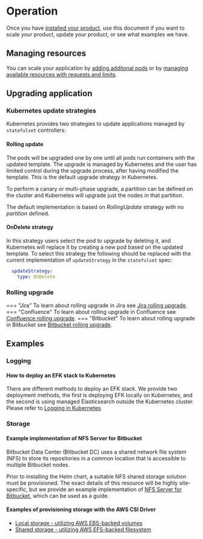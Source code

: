 # Operation
Once you have [installed your product](../userguide/INSTALLATION.md), use this document if you want to scale your product, update your product, or see what examples we have.

## Managing resources

You can scale your application by [adding additonal pods](resource_management/RESOURCE_SCALING.md) or by [managing available resources with requests and limits](resource_management/RESOURCE_SCALING.md).

## Upgrading application

### Kubernetes update strategies
Kubernetes provides two strategies to update applications managed by `statefulset` controllers:

#### Rolling update
The pods will be upgraded one by one until all pods run containers with the updated template. The upgrade is managed by 
Kubernetes and the user has limited control during the upgrade process, after having modified the template. This is the default 
upgrade strategy in Kubernetes. 

To perform a canary or multi-phase upgrade, a partition can be defined on the cluster and Kubernetes will upgrade just 
the nodes in that partition. 

The default implementation is based on *RollingUpdate* strategy with no *partition* defined. 

#### OnDelete strategy
In this strategy users select the pod to upgrade by deleting it, and Kubernetes will replace it by creating a new pod
 based on the updated template. To select this strategy the following should be replaced with the current 
 implementation of `updateStrategy` in the `statefulset` spec:

```yaml
  updateStrategy:
    type: OnDelete
```  

### Rolling upgrade

=== "Jira"
       To learn about rolling upgrade in Jira see [Jira rolling upgrade](product_upgrades/JIRA_UPGRADE.md).
=== "Confluence"
       To learn about rolling upgrade in Confluence see [Confluence rolling upgrade](product_upgrades/CONFLUENCE_UPGRADE.md).
=== "Bitbucket"
       To learn about rolling upgrade in Bitbucket see [Bitbucket rolling upgrade](product_upgrades/BITBUCKET_UPGRADE.md).

## Examples
### Logging
#### How to deploy an EFK stack to Kubernetes
There are different methods to deploy an EFK stack. We provide two deployment methods, the first is deploying EFK locally on Kubernetes, and the second is using managed Elasticsearch outside the Kubernetes cluster. Please refer to [Logging in Kubernetes](../examples/logging/efk/EFK.md).

### Storage
#### Example implementation of NFS Server for Bitbucket
Bitbucket Data Center (Bitbucket DC) uses a shared network file system (NFS) to store its repositories in a common location that is accessible to multiple Bitbucket nodes.

Prior to installing the Helm chart, a suitable NFS shared storage solution must be provisioned. The exact details of this resource will be highly site-specific, but we provide an example implementation of [NFS Server for Bitbucket](../examples/storage/nfs/NFS.md), which can be used as a guide.

#### Examples of provisioning storage with the AWS CSI Driver
 * [Local storage - utilizing AWS EBS-backed volumes](../examples/storage/aws/LOCAL_STORAGE.md)
 * [Shared storage - utilizing AWS EFS-backed filesystem](../examples/storage/aws/SHARED_STORAGE.md)
